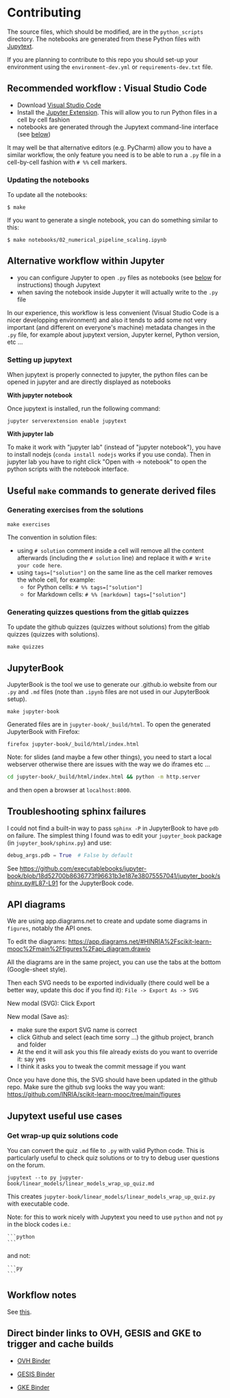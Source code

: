 # Contributing

The source files, which should be modified, are in the `python_scripts`
directory. The notebooks are generated from these Python files with
[Jupytext](https://jupytext.readthedocs.io/).

If you are planning to contribute to this repo you should set-up your
environment using the `environment-dev.yml` or `requirements-dev.txt` file.

## Recommended workflow : Visual Studio Code

- Download [Visual Studio Code](https://code.visualstudio.com/)
- Install the [Jupyter Extension](https://marketplace.visualstudio.com/items?itemName=ms-toolsai.jupyter).
  This will allow you to run Python files in a cell by cell fashion
- notebooks are generated through the Jupytext command-line interface (see
  [below](#updating-the-notebooks))

It may well be that alternative editors (e.g. PyCharm) allow you to have a
similar workflow, the only feature you need is to be able to run a `.py` file
in a cell-by-cell fashion with `# %%` cell markers.

### Updating the notebooks

To update all the notebooks:

```
$ make
```

If you want to generate a single notebook, you can do something similar to this:
```
$ make notebooks/02_numerical_pipeline_scaling.ipynb
```

## Alternative workflow within Jupyter

- you can configure Jupyter to open `.py` files as notebooks (see
  [below](#setting-up-jupytext) for instructions) though Jupytext
- when saving the notebook inside Jupyter it will actually write to the `.py` file

In our experience, this workflow is less convenient (Visual Studio Code is a
nicer developping environment) and also it tends to add some not very important
(and different on everyone's machine) metadata changes in the `.py` file, for
example about jupytext version, Jupyter kernel, Python version, etc ...

### Setting up jupytext

When jupytext is properly connected to jupyter, the python files can be
opened in jupyter and are directly displayed as notebooks

**With jupyter notebook**

Once jupytext is installed, run the following command:

```
jupyter serverextension enable jupytext
```

**With jupyter lab**

To make it work with "jupyter lab" (instead of
"jupyter notebook"), you have to install nodejs (`conda install nodejs`
works if you use conda). Then in jupyter lab you have to right click
"Open with -> notebook" to open the python scripts with the notebook
interface.

## Useful `make` commands to generate derived files

### Generating exercises from the solutions

```
make exercises
```

The convention in solution files:
- using `# solution` comment inside a cell will remove all the content afterwards
  (including the `# solution` line) and replace it with `# Write your code here`.
- using `tags=["solution"]` on the same line as the cell marker removes the
  whole cell, for example:
  + for Python cells: `# %% tags=["solution"]`
  + for Markdown cells: `# %% [markdown] tags=["solution"]`

### Generating quizzes questions from the gitlab quizzes

To update the github quizzes (quizzes without solutions) from the gitlab
quizzes (quizzes with solutions).

```
make quizzes
```

## JupyterBook

JupyterBook is the tool we use to generate our .github.io website from our
`.py` and `.md` files (note than `.ipynb` files are not used in our JupyterBook
setup).

```
make jupyter-book
```

Generated files are in `jupyter-book/_build/html`. To open the generated JupyterBook with Firefox:
```
firefox jupyter-book/_build/html/index.html
```

Note: for slides (and maybe a few other things), you need to start a local
webserver otherwise there are issues with the way we do iframes etc ...

```sh
cd jupyter-book/_build/html/index.html && python -m http.server
```

and then open a browser at `localhost:8000`.

## Troubleshooting sphinx failures

I could not find a built-in way to pass `sphinx -P` in JupyterBook to have `pdb`
on failure. The simplest thing I found was to edit your `jupyter_book` package
(in `jupyter_book/sphinx.py`) and use:
```py
debug_args.pdb = True  # False by default
```
See https://github.com/executablebooks/jupyter-book/blob/18d52700b8636773f96631b3e187e38075557041/jupyter_book/sphinx.py#L87-L91
for the JupyterBook code.

## API diagrams

We are using app.diagrams.net to create and update some diagrams in `figures`,
notably the API ones.

To edit the diagrams:
https://app.diagrams.net/#HINRIA%2Fscikit-learn-mooc%2Fmain%2Ffigures%2Fapi_diagram.drawio

All the diagrams are in the same project, you can use the tabs at the bottom
(Google-sheet style).

Then each SVG needs to be exported individually (there could well be a better
way, update this doc if you find it): `File -> Export As -> SVG`

New modal (SVG): Click Export

New modal (Save as):
- make sure the export SVG name is correct
- click Github and select (each time sorry ...) the github project, branch and
  folder
- At the end it will ask you this file already exists do you want to override
  it: say yes
- I think it asks you to tweak the commit message if you want

Once you have done this, the SVG should have been updated in the github repo.
Make sure the github svg looks the way you want:
https://github.com/INRIA/scikit-learn-mooc/tree/main/figures

## Jupytext useful use cases

### Get wrap-up quiz solutions code

You can convert the quiz `.md` file to `.py` with valid Python code. This is
particularly useful to check quiz solutions or to try to debug user questions
on the forum.

```
jupytext --to py jupyter-book/linear_models/linear_models_wrap_up_quiz.md
```

This creates `jupyter-book/linear_models/linear_models_wrap_up_quiz.py` with
executable code.

Note: for this to work nicely with Jupytext you need to use `python` and not
`py` in the block codes i.e.:
``````
```python
```
``````

and not:
``````
```py
```
``````

##  Workflow notes

See [this](./workflow-notes.md).

## Direct binder links to OVH, GESIS and GKE to trigger and cache builds


- [OVH Binder](https://ovh.mybinder.org/v2/gh/INRIA/scikit-learn-mooc/main)

- [GESIS Binder](https://gesis.mybinder.org/v2/gh/INRIA/scikit-learn-mooc/main)

- [GKE Binder](https://gke.mybinder.org/v2/gh/INRIA/scikit-learn-mooc/main)

